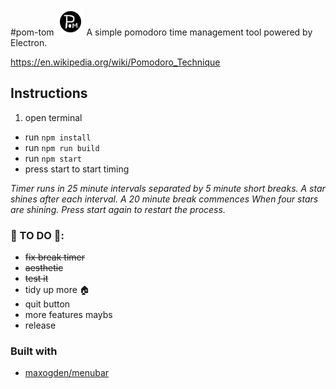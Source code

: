 #pom-tom <img src="https://github.com/pang-s/pom-tom/blob/master/IconTemplate@2x.png?raw=true"> 
A simple pomodoro time management tool powered by Electron.

https://en.wikipedia.org/wiki/Pomodoro_Technique
## Instructions

1. open terminal
- run `npm install`
- run `npm run build`
- run `npm start`
- press start to start timing

<i> Timer runs in 25 minute intervals separated by 5 minute short breaks. A star shines after each interval. A 20 minute break commences When four stars are shining. Press start again to restart the process. </i>

### :construction: TO DO :construction::
- <strike> fix break timer </strike>
- <strike> aesthetic </strike>
- <strike> test it </strike>
- tidy up more :house:
- quit button
- more features maybs
- release

### Built with

- [maxogden/menubar](https://github.com/maxogden/menubar)
